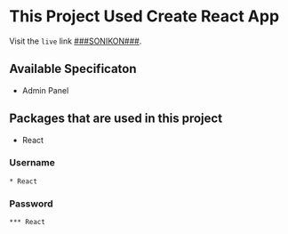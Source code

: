 # This Project Used Create React App

Visit the `live` link [###SONIKON###](https://github.com/johirhaquedipok).

## Available Specificaton

- Admin Panel

## Packages that are used in this project

- React

### Username

    * React

### Password

    *** React
